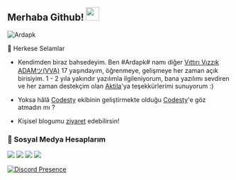## Merhaba Github! <img src="https://raw.githubusercontent.com/iampavangandhi/iampavangandhi/master/gifs/Hi.gif" width="30px">
<img src="https://komarev.com/ghpvc/?username=Ardapk&label=Ziyaretçi%20Sayısı&color=a57dff" alt="Ardapk" />


🎉 Herkese Selamlar

- Kendimden biraz bahsedeyim. Ben #Ardapk# namı diğer [Vıttırı Vızzık ADAMツ(VVA)](https://github.com/Ardapk) 17 yaşındayım, öğrenmeye, gelişmeye her zaman açık birisiyim. 
1 - 2 yıla yakındır yazılımla ilgileniyorum, bana yazılımı sevdiren ve her zaman destekçim olan [Aktila](https://github.com/AktilaCengiz)'ya teşekkürlerimi sunuyorum :)

- Yoksa hâlâ [Codesty](https://codesty.org/team) ekibinin geliştirmekte olduğu [Codesty](https://codesty.org)'e göz atmadın mı ?

- Kişisel blogumu [ziyaret](https://them4f.me) edebilirsin!


<h3>🌟 Sosyal Medya Hesaplarım</h3>
<p align="left">
     <a href="https://instagram.com/_ardapk_" target"blank_"><img src="https://img.shields.io/badge/INSTAGRAM%20-DC3175.svg?&style=for-the-badge&logo=instagram&logoColor=white"></a>
      <a href="https://twitch.tv/vittirivizzikadam_" target"blank_"><img src="https://img.shields.io/badge/Twitch-9146FF?style=for-the-badge&logo=twitch&logoColor=white"></a>
       <a href="https://www.youtube.com/c/Vıttırı Vızzık ADAMツ" target"blank_"><img src="https://img.shields.io/badge/YouTube-FF0000?style=for-the-badge&logo=youtube&logoColor=white"></a>
        <a href="https://open.spotify.com/user/31ksxcafbd7gvrszhk2xhndbkyfa" target"blank_"><img src="https://img.shields.io/badge/Spotify%20-1ed760.svg?&style=for-the-badge&logo=spotify&logoColor=white"></a>
    
   
[![Discord Presence](https://lanyard-profile-readme.vercel.app/api/720345775040888984?theme=light&bg=1f0b3b&animated=false&hideDiscrim=true&borderRadius=30px)](https://discord.com/users/720345775040888984)

</p>
